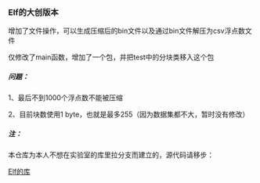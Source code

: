 ### Elf的大创版本

增加了文件操作，可以生成压缩后的bin文件以及通过bin文件解压为csv浮点数文件

仅修改了main函数，增加了一个包，并把test中的分块类移入这个包

##### 问题：

1、最后不到1000个浮点数不能被压缩

2、目前块数使用1 byte，也就是最多255（因为数据集都不大，暂时没有修改）

##### 注：

本仓库为本人不想在实验室的库里拉分支而建立的，源代码请移步：

<a href="https://github.com/Spatio-Temporal-Lab/elf">Elf的库</a>

